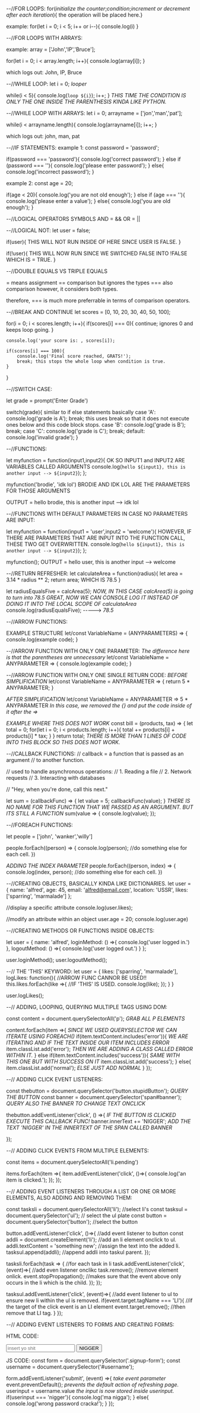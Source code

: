 --//FOR LOOPS:
for(*initialize the counter*;*condition*;*increment or decrement after each iteration*){ the operation will be placed here.}

example:
for(let i = 0; i < 5; i++ or i--){
    console.log(i)
}

--//FOR LOOPS WITH ARRAYS:

example:
array = ['John','IP','Bruce'];

for(let i = 0; i < array.length; i++){
    console.log(array[i]);
}

which logs out: John, IP, Bruce


--//WHILE LOOP:
let i = 0; *looper*

while(i < 5){
    console.log(`loop ${i}`);
    i++;
}
*THIS TIME THE CONDITION IS ONLY THE ONE INSIDE THE PARENTHESIS KINDA LIKE PYTHON.*

--//WHILE LOOP WITH ARRAYS:
let i = 0;
arrayname = ['jon','man','pat'];

while(i < arrayname.length){
    console.log(arrayname[i]);
    i++;
}

which logs out: john, man, pat

--//IF STATEMENTS:
example 1:
const password = 'password';

if(password === 'password'){
    console.log('correct password');
}
else if (password === ''){
    console.log('please enter password');
}
else{
    console.log('incorrect password');
}

example 2:
const age = 20;

if(age < 20){
    console.log('you are not old enough');
}
else if (age === ''){
    console.log('please enter a value');
}
else{
    console.log('you are old enough');
}

--//LOGICAL OPERATORS SYMBOLS
AND = &&
OR  = ||

--//LOGICAL NOT:
let user = false;

if(user){
    THIS WILL NOT RUN INSIDE OF HERE SINCE USER IS FALSE.
}

if(!user){
    THIS WILL NOW RUN SINCE WE SWITCHED FALSE INTO !FALSE WHICH IS = TRUE.
}

--//DOUBLE EQUALS VS TRIPLE EQUALS

= means assignment
== comparison but ignores the types
=== also comparison however, it considers both types.

therefore, === is much more preferrable in terms of comparison operators.

--//BREAK AND CONTINUE
let scores = [0, 10, 20, 30, 40, 50, 100];

for(i = 0; i < scores.length; i++){
    if(scores[i] === 0){
        continue; ignores 0 and keeps loop going.
    }
    
    console.log('your score is: , scores[i]);
    
    if(scores[i] === 100){
        console.log('Final score reached, GRATS!');
        break; this stops the whole loop when condition is true.
    }

}

--//SWITCH CASE:

let grade = prompt('Enter Grade')

switch(grade){ similar to if else statements basically
    case 'A': 
        console.log('grade is A');
        break; this uses break so that it does not execute ones below and this code block stops.
    case 'B':
        console.log('grade is B');
        break;
    case 'C':
        console.log('grade is C');
        break;
    default:
        console.log('invalid grade');
}


--//FUNCTIONS:

let myfunction = function(input1,input2){ OK SO INPUT1 and INPUT2 ARE VARIABLES CALLED ARGUMENTS
    console.log(`hello ${input1}, this is another input --> ${input2}`);
};

myfunction('brodie', 'idk lol') BRODIE AND IDK LOL ARE THE PARAMETERS FOR THOSE ARGUMENTS

OUTPUT = hello brodie, this is another input --> idk lol

--//FUNCTIONS WITH DEFAULT PARAMETERS IN CASE NO PARAMETERS ARE INPUT:

 let myfunction = function(input1 = 'user',input2 = 'welcome'){ HOWEVER, IF THERE ARE PARAMETERS THAT ARE INPUT INTO THE FUNCTION CALL, THESE TWO GET OVERWRITTEN.
    console.log(`hello ${input1}, this is another input --> ${input2}`);
};

myfunction();
OUTPUT = hello user, this is another input --> welcome


--//RETURN REFRESHER:
let calculateArea = function(radius){
    let area = 3.14 * radius ** 2;
    return area; WHICH IS 78.5
}

let radiusEqualsFive = calcArea(5);
*NOW, IN THIS CASE calcArea(5) is going to turn into 78.5*
*GREAT, NOW WE CAN CONSOLE LOG IT INSTEAD OF DOING IT INTO THE LOCAL SCOPE OF calculateArea*
console.log(radiusEqualsFive); -----> *78.5*

--//ARROW FUNCTIONS:

EXAMPLE STRUCTURE
let/const VariableName = (ANYPARAMETERS) => {
    console.log(example code);
}

--//ARROW FUNCTION WITH ONLY ONE PARAMETER: *The difference here is that the parentheses are unnecessary*
let/const VariableName = ANYPARAMETER => {
    console.log(example code);
}

--//ARROW FUNCTION WITH ONLY ONE SINGLE RETURN CODE:
*BEFORE SIMPLIFICATION*
let/const VariableName = ANYPARAMETER => {
    return 5 * ANYPARAMETER;
}

*AFTER SIMPLIFICATION*
let/const VariableName = ANYPARAMETER => 5 * ANYPARAMETER
*In this case, we removed the {} and put the code inside of it after the =>*


*EXAMPLE WHERE THIS DOES NOT WORK*
const bill = (products, tax) => {
    let total = 0;
    for(let i = 0; i < products.length; i++){
        total += products[i] + products[i] * tax;
    }
} return total; *THERE IS MORE THAN 1 LINES OF CODE INTO THIS BLOCK SO THIS DOES NOT WORK.*

--//CALLBACK FUNCTIONS:
// callback = a function that is passed as an argument
//                    to another function.

//                    used to handle asynchronous operations:
//                    1. Reading a file
//                    2. Network requests
//                    3. Interacting with databases

//                    "Hey, when you're done, call this next."



let sum = (callbackFunc) => {
    let value = 5;
    callbackFunc(value); 
}
*THERE IS NO NAME FOR THIS FUNCTION THAT WE PASSED AS AN ARGUMENT.* 
*BUT ITS STILL A FUNCTION*
sum(value => { 
    console.log(value);
});

--//FOREACH FUNCTIONS:

let people = ['john', 'wanker','willy']

people.forEach((person) => {
    console.log(person);
    //do something else for each cell.
})

*ADDING THE INDEX PARAMETER*
people.forEach((person, index) => {
    console.log(index, person);
    //do something else for each cell.
})


--//CREATING OBJECTS, BASICALLY KINDA LIKE DICTIONARIES.
let user = {
    name: 'alfred',
    age: 45,
    email: 'alfred@email.com',
    location: 'USSR',
    likes: ['sparring', 'marmalade']
};

//display a specific attribute
console.log(user.likes);

//modify an attribute within an object
user.age = 20;
console.log(user.age)

--//CREATING METHODS OR FUNCTIONS INSIDE OBJECTS:

let user = {
    name: 'alfred',
    loginMethod: () =>{
        console.log('user logged in.')
    },
    logoutMethod: () =>{
        console.log('user logged out.')
    }
};

user.loginMethod();
user.logoutMethod();

--// THE 'THIS' KEYWORD:
let user = {
    likes: ['sparring', 'marmalade'],
    logLikes: function(){  //ARROW FUNC CANNOR BE USED!!
        this.likes.forEach(like =>{ //IF 'THIS' IS USED.
            console.log(like);
        });
    }
}


user.logLikes();

--// ADDING, LOOPING, QUERYING MULTIPLE TAGS USING DOM:

const content = document.querySelectorAll('p'); *GRAB ALL P ELEMENTS*

content.forEach(item =>{ *SINCE WE USED QUERYSELECTOR WE CAN ITERATE USING FOREACH()*
    if(item.textContent.includes('error')){ *WE ARE ITERATING AND IF THE TEXT INSIDE OUR ITEM INCLUDES ERROR*
        item.classList.add('error'); *THEN WE ARE ADDING A CLASS CALLED ERROR WITHIN IT.*
    }
    else if(item.textContent.includes('success')){ *SAME WITH THIS ONE BUT WITH SUCCESS ON IT*
        item.classList.add('success');
    }
    else{
        item.classList.add('normal'); *ELSE JUST ADD NORMAL*
    }
});

--// ADDING CLICK EVENT LISTENERS:

const thebutton = document.querySelector('button.stupidButton'); *QUERY THE BUTTON*
const banner = document.querySelector('span#banner');  *QUERY ALSO THE BANNER TO CHANGE TEXT ONCLICK*

thebutton.addEventListener('click', () =>{ *IF THE BUTTON IS CLICKED EXECUTE THIS CALLBACK FUNC!*
    banner.innerText += 'NIGGER'; *ADD THE TEXT 'NIGGER' IN THE INNERTEXT OF THE SPAN CALLED BANNER*

});


--// ADDING CLICK EVENTS FROM MULTIPLE ELEMENTS:

const items = document.querySelectorAll('li.pending')

items.forEach(item =>{
    item.addEventListener('click', ()=>{
        console.log('an item is clicked.');
    });
});

--// ADDING EVENT LISTENERS THROUGH A LIST OR ONE OR MORE ELEMENTS, ALSO ADDING AND REMOVING THEM:

const tasksli = document.querySelectorAll('li'); //select li's
const tasksul = document.querySelector('ul'); // select the ul plate
const button = document.querySelector('button'); //select the button

button.addEventListener('click', ()=>{ //add event listener to button 
    const addli = document.createElement('li'); //add an li element onclick to ul.
    addli.textContent = 'something new'; //assign the text into the added li.
    tasksul.append(addli); //append addli into taskul parent.
});


tasksli.forEach(task => { //for each task in li
    task.addEventListener('click',(event)=>{ //add even listener onclikc
        task.remove(); //remove element onlick.
        event.stopPropagation(); //makes sure that the event above only occurs in the li which is the child.
    });
});

tasksul.addEventListener('click', (event)=>{ //add event listener to ul to ensure new li within the ul is removed.
    if(event.target.tagName === 'LI'){ //if the target of the click event is an LI element
        event.target.remove(); //then remove that LI tag.
    }
});

--// ADDING EVENT LISTENERS TO FORMS AND CREATING FORMS:

HTML CODE:
<form class="signup-form">
        <input type="text" id="username" placeholder="insert yo shit">
        <input type="submit" value="NIGGER">
    </form>

JS CODE:
const form = document.querySelector('.signup-form');
const username = document.querySelector('#username');

form.addEventListener('submit', (event) =>{ *take event parameter*
    event.preventDefault(); *prevents the default action of refreshing page.*
    userinput = username.value *the input is now stored inside userinput.*
    if(userinput === 'nigger'){
        console.log('ma nigga');
    }
    else{
        console.log('wrong password cracka!');
    }
});
